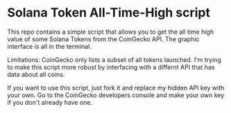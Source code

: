 # Solana Token All-Time-High script

This repo contains a simple script that allows you to get the all time high value of some Solana Tokens from the CoinGecko API. The graphic interface is all in the terminal. 

Limitations: CoinGecko only lists a subset of all tokens launched. I'm trying to make this script more robust by interfacing with a differnt API that has data about all coins.

If you want to use this script, just fork it and replace my hidden API key with your own. Go to the CoinGecko developers console and make your own key if you don't already have one. 
